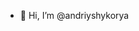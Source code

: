 - 👋 Hi, I’m @andriyshykorya

<!---
andriyshykoryak/andriyshykoryak is a ✨ special ✨ repository because its `README.md` (this file) appears on your GitHub profile.
You can click the Preview link to take a look at your changes.
--->
